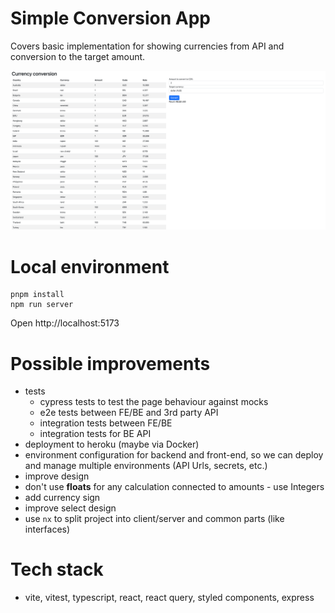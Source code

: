 # Simple Conversion App

Covers basic implementation for showing currencies from API and conversion to the target amount.

![preview.png](preview.png)

# Local environment

```
pnpm install
npm run server
```

Open http://localhost:5173

# Possible improvements

- tests
    - cypress tests to test the page behaviour against mocks
    - e2e tests between FE/BE and 3rd party API
    - integration tests between FE/BE
    - integration tests for BE API
- deployment to heroku (maybe via Docker)
- environment configuration for backend and front-end, so we can deploy and manage multiple environments (API Urls,
  secrets, etc.)
- improve design
- don't use **floats** for any calculation connected to amounts - use Integers
- add currency sign
- improve select design
- use `nx` to split project into client/server and common parts (like interfaces)


# Tech stack

- vite, vitest, typescript, react, react query, styled components, express 